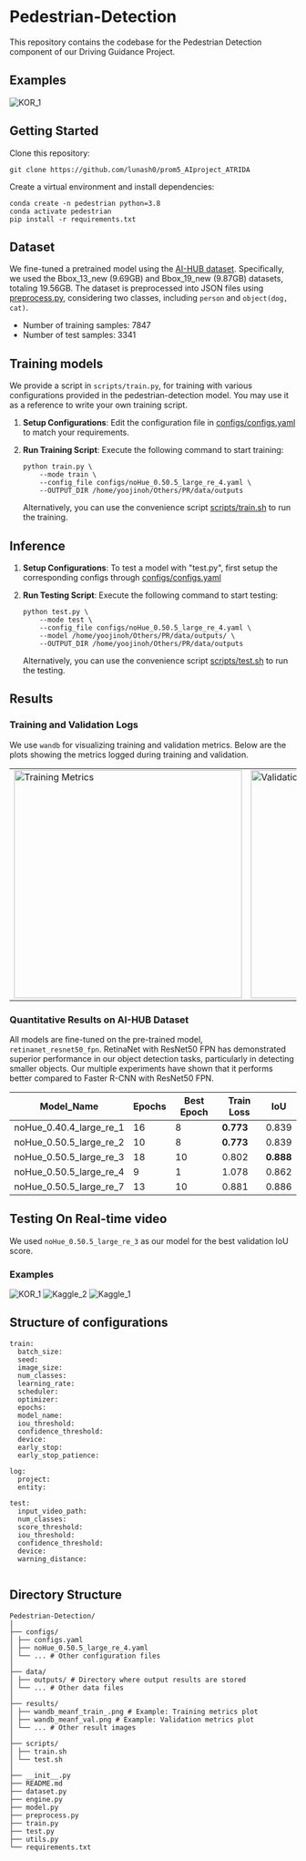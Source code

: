 # Pedestrian-Detection
This repository contains the codebase for the Pedestrian Detection component of our Driving Guidance Project.

## Examples
![KOR_1](./results/test_video2_capture1.png)

## Getting Started
Clone this repository:  
``` 
git clone https://github.com/lunash0/prom5_AIproject_ATRIDA 
```
Create a virtual environment and install dependencies:
```
conda create -n pedestrian python=3.8
conda activate pedestrian
pip install -r requirements.txt
```

## Dataset
We fine-tuned a pretrained model using the [AI-HUB dataset](https://aihub.or.kr/aihubdata/data/view.do?currMenu=&topMenu=&aihubDataSe=data&dataSetSn=189).
 Specifically, we used the Bbox_13_new (9.69GB) and Bbox_19_new (9.87GB) datasets, totaling 19.56GB. The dataset is preprocessed into JSON files using  [preprocess.py](./preprocess.py), considering two classes, including `person` and `object(dog, cat)`.
- Number of training samples: 7847
- Number of test samples: 3341

## Training models
We provide a script in `scripts/train.py`, for training with various configurations provided in the pedestrian-detection model. You may use it as a reference to write your own training script.

1. **Setup Configurations**:
   Edit the configuration file in [configs/configs.yaml](./configs/configs.yaml) to match your requirements.
2. **Run Training Script**:
   Execute the following command to start training:

    ```
    python train.py \
        --mode train \
        --config_file configs/noHue_0.50.5_large_re_4.yaml \
        --OUTPUT_DIR /home/yoojinoh/Others/PR/data/outputs 
    ```
    Alternatively, you can use the convenience script [scripts/train.sh](scripts/train.sh) to run the training.

## Inference
1. **Setup Configurations**:
   To test a model with "test.py", first setup the corresponding configs through [configs/configs.yaml](./configs/configs.yaml)

2. **Run Testing Script**:
   Execute the following command to start testing:

    ```
    python test.py \
        --mode test \
        --config_file configs/noHue_0.50.5_large_re_4.yaml \
        --model /home/yoojinoh/Others/PR/data/outputs/ \
        --OUTPUT_DIR /home/yoojinoh/Others/PR/data/outputs 
    ```
    Alternatively, you can use the convenience script [scripts/test.sh](scripts/test.sh) to run the testing.

## Results
### Training and Validation Logs
We use `wandb` for visualizing training and validation metrics. Below are the plots showing the metrics logged during training and validation.

<table>
  <tr>
    <td>
      <img src="./results/wandb_meanf_train_.png" alt="Training Metrics" width="400" />
    </td>
    <td>
      <img src="./results/wandb_meanf_val.png" alt="Validation Metrics" width="400" />
    </td>
  </tr>
</table>

### Quantitative Results on AI-HUB Dataset
All models are fine-tuned on the pre-trained model, `retinanet_resnet50_fpn`.
RetinaNet with ResNet50 FPN has demonstrated superior performance in our object detection tasks, particularly in detecting smaller objects. Our multiple experiments have shown that it performs better compared to Faster R-CNN with ResNet50 FPN.


| Model_Name                  | Epochs | Best Epoch | Train Loss | IoU  |
|-----------------------------|--------|------------|------------|------|
| noHue_0.40.4_large_re_1     | 16     | 8          | **0.773**      | 0.839|
| noHue_0.50.5_large_re_2     | 10     | 8          | **0.773**      | 0.839|
| noHue_0.50.5_large_re_3     | 18     | 10         | 0.802      | **0.888**|
| noHue_0.50.5_large_re_4     | 9      | 1          | 1.078      | 0.862|
| noHue_0.50.5_large_re_7     | 13     | 10         | 0.881      | 0.886|

## Testing On Real-time video
We used `noHue_0.50.5_large_re_3` as our model for the best validation IoU score. 
### Examples 
![KOR_1](./results/test_video2_capture1.png)
![Kaggle_2](./results/test_video_kaggle_capture2.png)
![Kaggle_1](./results/test_video_kaggle_capture1.png)

## Structure of configurations
```
train:
  batch_size: 
  seed: 
  image_size:
  num_classes: 
  learning_rate: 
  scheduler: 
  optimizer: 
  epochs: 
  model_name: 
  iou_threshold: 
  confidence_threshold:
  device: 
  early_stop: 
  early_stop_patience: 

log:
  project: 
  entity: 

test:
  input_video_path: 
  num_classes: 
  score_threshold: 
  iou_threshold: 
  confidence_threshold:
  device: 
  warning_distance: 
  
```

## Directory Structure
```
Pedestrian-Detection/
│
├── configs/
│ ├── configs.yaml 
│ ├── noHue_0.50.5_large_re_4.yaml 
│ └── ... # Other configuration files
│
├── data/
│ ├── outputs/ # Directory where output results are stored
│ └── ... # Other data files
│
├── results/
│ ├── wandb_meanf_train_.png # Example: Training metrics plot
│ ├── wandb_meanf_val.png # Example: Validation metrics plot
│ └── ... # Other result images
│
├── scripts/
│ ├── train.sh 
│ └── test.sh
│
├── __init__.py 
├── README.md 
├── dataset.py 
├── engine.py 
├── model.py 
├── preprocess.py
├── train.py
├── test.py 
├── utils.py 
└── requirements.txt        
```